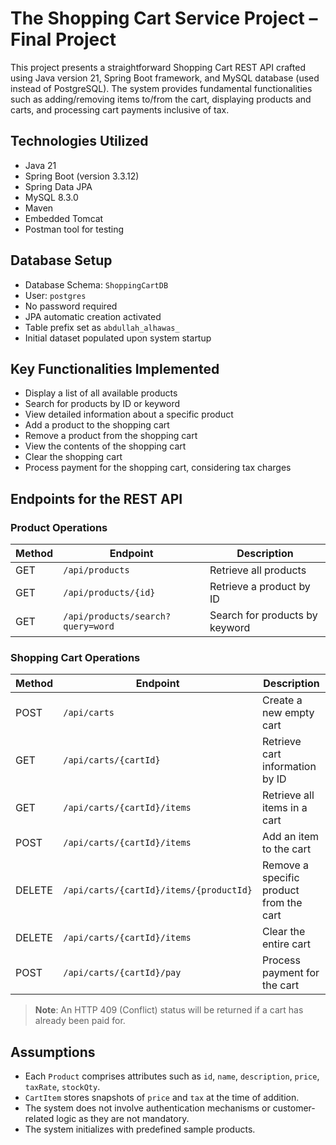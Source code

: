 # The Shopping Cart Service Project – Final Project

This project presents a straightforward Shopping Cart REST API crafted using Java version 21, Spring Boot framework, and MySQL database (used instead of PostgreSQL). The system provides fundamental functionalities such as adding/removing items to/from the cart, displaying products and carts, and processing cart payments inclusive of tax.

##  Technologies Utilized
- Java 21
- Spring Boot (version 3.3.12)
- Spring Data JPA
- MySQL 8.3.0
- Maven
- Embedded Tomcat
- Postman tool for testing

##  Database Setup
- Database Schema: `ShoppingCartDB`
- User: `postgres`
- No password required
- JPA automatic creation activated
- Table prefix set as `abdullah_alhawas_`
- Initial dataset populated upon system startup

##  Key Functionalities Implemented
- Display a list of all available products
- Search for products by ID or keyword
- View detailed information about a specific product
- Add a product to the shopping cart
- Remove a product from the shopping cart
- View the contents of the shopping cart
- Clear the shopping cart
- Process payment for the shopping cart, considering tax charges

##  Endpoints for the REST API
###  Product Operations
| Method | Endpoint              | Description                      |
|--------|-----------------------|----------------------------------|
| GET    | `/api/products`       | Retrieve all products            |
| GET    | `/api/products/{id}`  | Retrieve a product by ID         |
| GET    | `/api/products/search?query=word` | Search for products by keyword |

###  Shopping Cart Operations
| Method | Endpoint                        | Description                           |
|--------|----------------------------------|---------------------------------------|
| POST   | `/api/carts`                    | Create a new empty cart                |
| GET    | `/api/carts/{cartId}`           | Retrieve cart information by ID        |
| GET    | `/api/carts/{cartId}/items`     | Retrieve all items in a cart           |
| POST   | `/api/carts/{cartId}/items`     | Add an item to the cart                |
| DELETE | `/api/carts/{cartId}/items/{productId}` | Remove a specific product from the cart |
| DELETE | `/api/carts/{cartId}/items`     | Clear the entire cart                  |
| POST   | `/api/carts/{cartId}/pay`       | Process payment for the cart           |
> **Note**: An HTTP 409 (Conflict) status will be returned if a cart has already been paid for.

##  Assumptions
- Each `Product` comprises attributes such as `id`, `name`, `description`, `price`, `taxRate`, `stockQty`.
- `CartItem` stores snapshots of `price` and `tax` at the time of addition.
- The system does not involve authentication mechanisms or customer-related logic as they are not mandatory.
- The system initializes with predefined sample products.
